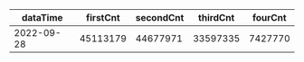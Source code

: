 |dataTime|firstCnt|secondCnt|thirdCnt|fourCnt|
|-|-|-|-|-|
|2022-09-28|45113179|44677971|33597335|7427770|